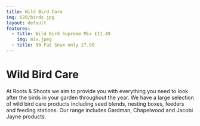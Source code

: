 ```yaml
---
title: Wild Bird Care
img: 620/birds.jpg
layout: default
features:
  - title: Wild Bird Supreme Mix £11.49
    img: mix.jpeg
  - title: 50 Fat Snax only £7.99
---
```


# Wild Bird Care

At Roots & Shoots we aim to provide you with everything you need to
look after the birds in your garden throughout the year. We have a
large selection of wild bird care products including seed blends,
nesting boxes, feeders and feeding stations. Our range includes
Gardman, Chapelwood and Jacobi Jayne products.
